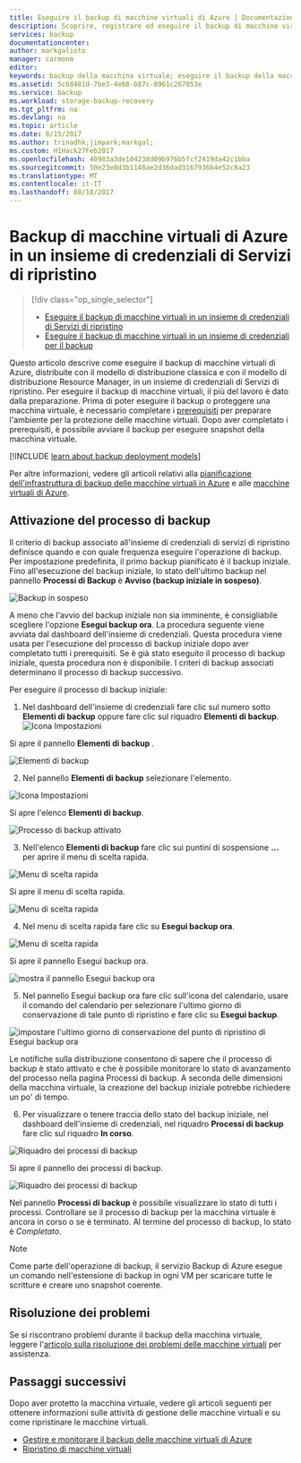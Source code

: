 ```yaml
---
title: Eseguire il backup di macchine virtuali di Azure | Documentazione Microsoft
description: Scoprire, registrare ed eseguire il backup di macchine virtuali di Azure in un insieme di credenziali di Servizi di ripristino.
services: backup
documentationcenter: 
author: markgalioto
manager: carmonm
editor: 
keywords: backup della macchina virtuale; eseguire il backup della macchina virtuale; backup e ripristino di emergenza; backup di vm di ARM
ms.assetid: 5c68481d-7be3-4e68-b87c-0961c267053e
ms.service: backup
ms.workload: storage-backup-recovery
ms.tgt_pltfrm: na
ms.devlang: na
ms.topic: article
ms.date: 8/15/2017
ms.author: trinadhk;jimpark;markgal;
ms.custom: H1Hack27Feb2017
ms.openlocfilehash: 40983a3de104238d09b976b5fcf2419da42c1bba
ms.sourcegitcommit: 50e23e8d3b1148ae2d36dad3167936b4e52c8a23
ms.translationtype: MT
ms.contentlocale: it-IT
ms.lasthandoff: 08/18/2017
---
```

# <a name="back-up-azure-virtual-machines-to-a-recovery-services-vault"></a>Backup di macchine virtuali di Azure in un insieme di credenziali di Servizi di ripristino
> [!div class="op_single_selector"]
> * [Eseguire il backup di macchine virtuali in un insieme di credenziali di Servizi di ripristino](backup-azure-arm-vms.md)
> * [Eseguire il backup di macchine virtuali in un insieme di credenziali per il backup](backup-azure-vms.md)
>
>

Questo articolo descrive come eseguire il backup di macchine virtuali di Azure, distribuite con il modello di distribuzione classica e con il modello di distribuzione Resource Manager, in un insieme di credenziali di Servizi di ripristino. Per eseguire il backup di macchine virtuali, il più del lavoro è dato dalla preparazione. Prima di poter eseguire il backup o proteggere una macchina virtuale, è necessario completare i [prerequisiti](backup-azure-arm-vms-prepare.md) per preparare l'ambiente per la protezione delle macchine virtuali. Dopo aver completato i prerequisiti, è possibile avviare il backup per eseguire snapshot della macchina virtuale.


[!INCLUDE [learn about backup deployment models](../../includes/backup-deployment-models.md)]

Per altre informazioni, vedere gli articoli relativi alla [pianificazione dell'infrastruttura di backup delle macchine virtuali in Azure](backup-azure-vms-introduction.md) e alle [macchine virtuali di Azure](https://azure.microsoft.com/documentation/services/virtual-machines/).

## <a name="triggering-the-backup-job"></a>Attivazione del processo di backup
Il criterio di backup associato all'insieme di credenziali di servizi di ripristino definisce quando e con quale frequenza eseguire l'operazione di backup. Per impostazione predefinita, il primo backup pianificato è il backup iniziale. Fino all'esecuzione del backup iniziale, lo stato dell'ultimo backup nel pannello **Processi di Backup** è **Avviso (backup iniziale in sospeso)**.

![Backup in sospeso](./media/backup-azure-vms-first-look-arm/initial-backup-not-run.png)

A meno che l'avvio del backup iniziale non sia imminente, è consigliabile scegliere l'opzione **Esegui backup ora**. La procedura seguente viene avviata dal dashboard dell'insieme di credenziali. Questa procedura viene usata per l'esecuzione del processo di backup iniziale dopo aver completato tutti i prerequisiti. Se è già stato eseguito il processo di backup iniziale, questa procedura non è disponibile. I criteri di backup associati determinano il processo di backup successivo.  

Per eseguire il processo di backup iniziale:

1. Nel dashboard dell'insieme di credenziali fare clic sul numero sotto **Elementi di backup** oppure fare clic sul riquadro **Elementi di backup**. <br/>
  ![Icona Impostazioni](./media/backup-azure-vms-first-look-arm/rs-vault-config-vm-back-up-now-1.png)

  Si apre il pannello **Elementi di backup** .

  ![Elementi di backup](./media/backup-azure-vms-first-look-arm/back-up-items-list.png)

2. Nel pannello **Elementi di backup** selezionare l'elemento.

  ![Icona Impostazioni](./media/backup-azure-vms-first-look-arm/back-up-items-list-selected.png)

  Si apre l'elenco **Elementi di backup**. <br/>

  ![Processo di backup attivato](./media/backup-azure-vms-first-look-arm/backup-items-not-run.png)

3. Nell'elenco **Elementi di backup** fare clic sui puntini di sospensione **...** per aprire il menu di scelta rapida.

  ![Menu di scelta rapida](./media/backup-azure-vms-first-look-arm/context-menu.png)

  Si apre il menu di scelta rapida.

  ![Menu di scelta rapida](./media/backup-azure-vms-first-look-arm/context-menu-small.png)

4. Nel menu di scelta rapida fare clic su **Esegui backup ora**.

  ![Menu di scelta rapida](./media/backup-azure-vms-first-look-arm/context-menu-small-backup-now.png)

  Si apre il pannello Esegui backup ora.

  ![mostra il pannello Esegui backup ora](./media/backup-azure-vms-first-look-arm/backup-now-blade-short.png)

5. Nel pannello Esegui backup ora fare clic sull'icona del calendario, usare il comando del calendario per selezionare l'ultimo giorno di conservazione di tale punto di ripristino e fare clic su **Esegui backup**.

  ![impostare l'ultimo giorno di conservazione del punto di ripristino di Esegui backup ora](./media/backup-azure-vms-first-look-arm/backup-now-blade-calendar.png)

  Le notifiche sulla distribuzione consentono di sapere che il processo di backup è stato attivato e che è possibile monitorare lo stato di avanzamento del processo nella pagina Processi di backup. A seconda delle dimensioni della macchina virtuale, la creazione del backup iniziale potrebbe richiedere un po' di tempo.

6. Per visualizzare o tenere traccia dello stato del backup iniziale, nel dashboard dell'insieme di credenziali, nel riquadro **Processi di backup** fare clic sul riquadro **In corso**.

  ![Riquadro dei processi di backup](./media/backup-azure-vms-first-look-arm/open-backup-jobs-1.png)

  Si apre il pannello dei processi di backup.

  ![Riquadro dei processi di backup](./media/backup-azure-vms-first-look-arm/backup-jobs-in-jobs-view-1.png)

  Nel pannello **Processi di backup** è possibile visualizzare lo stato di tutti i processi. Controllare se il processo di backup per la macchina virtuale è ancora in corso o se è terminato. Al termine del processo di backup, lo stato è *Completato*.

  > [!NOTE]
  > Come parte dell'operazione di backup, il servizio Backup di Azure esegue un comando nell'estensione di backup in ogni VM per scaricare tutte le scritture e creare uno snapshot coerente.
  >
  >

## <a name="troubleshooting-errors"></a>Risoluzione dei problemi
Se si riscontrano problemi durante il backup della macchina virtuale, leggere l'[articolo sulla risoluzione dei problemi delle macchine virtuali](backup-azure-vms-troubleshoot.md) per assistenza.

## <a name="next-steps"></a>Passaggi successivi
Dopo aver protetto la macchina virtuale, vedere gli articoli seguenti per ottenere informazioni sulle attività di gestione delle macchine virtuali e su come ripristinare le macchine virtuali.

* [Gestire e monitorare il backup delle macchine virtuali di Azure](backup-azure-manage-vms.md)
* [Ripristino di macchine virtuali](backup-azure-arm-restore-vms.md)
